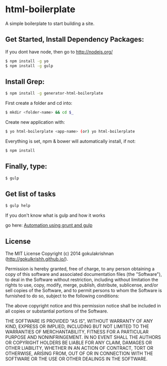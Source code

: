 html-boilerplate
=================

A simple boilerplate to start building a site.

## Get Started, Install Dependency Packages:

If you dont have node, then go to http://nodejs.org/

```bash
$ npm install -g yo
$ npm install -g gulp
```

## Install Grep:

```bash
$ npm install -g generator-html-boilerplate
```

First create a folder and cd into:

```bash
$ mkdir <folder-name> && cd $_
```

Create new application with:

```bash
$ yo html-boilerplate <app-name> (or) yo html-boilerplate
```

Everything is set, npm & bower will automatically install, if not:

```bash
$ npm install
```

## Finally, type:

```bash
$ gulp
```

## Get list of tasks

```bash
$ gulp help
```

If you don't know what is gulp and how it works

go here: [Automation using grunt and gulp](http://gokulkrishh.github.io/2014/10/27/Task-Automation-using-grunt-and-gulp/)


## License

The MIT License
Copyright (c) 2014 gokulakrishnan (http://gokulkrishh.github.io/).

Permission is hereby granted, free of charge, to any person obtaining a copy
of this software and associated documentation files (the "Software"), to deal
in the Software without restriction, including without limitation the rights
to use, copy, modify, merge, publish, distribute, sublicense, and/or sell
copies of the Software, and to permit persons to whom the Software is
furnished to do so, subject to the following conditions:

The above copyright notice and this permission notice shall be included in
all copies or substantial portions of the Software.

THE SOFTWARE IS PROVIDED "AS IS", WITHOUT WARRANTY OF ANY KIND, EXPRESS OR
IMPLIED, INCLUDING BUT NOT LIMITED TO THE WARRANTIES OF MERCHANTABILITY,
FITNESS FOR A PARTICULAR PURPOSE AND NONINFRINGEMENT. IN NO EVENT SHALL THE
AUTHORS OR COPYRIGHT HOLDERS BE LIABLE FOR ANY CLAIM, DAMAGES OR OTHER
LIABILITY, WHETHER IN AN ACTION OF CONTRACT, TORT OR OTHERWISE, ARISING FROM,
OUT OF OR IN CONNECTION WITH THE SOFTWARE OR THE USE OR OTHER DEALINGS IN
THE SOFTWARE.
